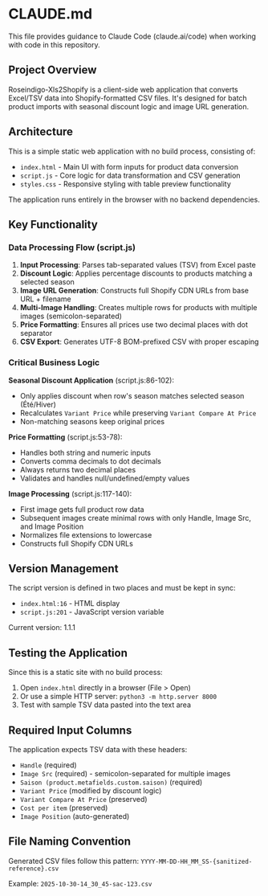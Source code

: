 # CLAUDE.md

This file provides guidance to Claude Code (claude.ai/code) when working with code in this repository.

## Project Overview

Roseindigo-Xls2Shopify is a client-side web application that converts Excel/TSV data into Shopify-formatted CSV files. It's designed for batch product imports with seasonal discount logic and image URL generation.

## Architecture

This is a simple static web application with no build process, consisting of:

- `index.html` - Main UI with form inputs for product data conversion
- `script.js` - Core logic for data transformation and CSV generation
- `styles.css` - Responsive styling with table preview functionality

The application runs entirely in the browser with no backend dependencies.

## Key Functionality

### Data Processing Flow (script.js)

1. **Input Processing**: Parses tab-separated values (TSV) from Excel paste
2. **Discount Logic**: Applies percentage discounts to products matching a selected season
3. **Image URL Generation**: Constructs full Shopify CDN URLs from base URL + filename
4. **Multi-Image Handling**: Creates multiple rows for products with multiple images (semicolon-separated)
5. **Price Formatting**: Ensures all prices use two decimal places with dot separator
6. **CSV Export**: Generates UTF-8 BOM-prefixed CSV with proper escaping

### Critical Business Logic

**Seasonal Discount Application** (script.js:86-102):
- Only applies discount when row's season matches selected season (Été/Hiver)
- Recalculates `Variant Price` while preserving `Variant Compare At Price`
- Non-matching seasons keep original prices

**Price Formatting** (script.js:53-78):
- Handles both string and numeric inputs
- Converts comma decimals to dot decimals
- Always returns two decimal places
- Validates and handles null/undefined/empty values

**Image Processing** (script.js:117-140):
- First image gets full product row data
- Subsequent images create minimal rows with only Handle, Image Src, and Image Position
- Normalizes file extensions to lowercase
- Constructs full Shopify CDN URLs

## Version Management

The script version is defined in two places and must be kept in sync:
- `index.html:16` - HTML display
- `script.js:201` - JavaScript version variable

Current version: 1.1.1

## Testing the Application

Since this is a static site with no build process:

1. Open `index.html` directly in a browser (File > Open)
2. Or use a simple HTTP server: `python3 -m http.server 8000`
3. Test with sample TSV data pasted into the text area

## Required Input Columns

The application expects TSV data with these headers:
- `Handle` (required)
- `Image Src` (required) - semicolon-separated for multiple images
- `Saison (product.metafields.custom.saison)` (required)
- `Variant Price` (modified by discount logic)
- `Variant Compare At Price` (preserved)
- `Cost per item` (preserved)
- `Image Position` (auto-generated)

## File Naming Convention

Generated CSV files follow this pattern:
`YYYY-MM-DD-HH_MM_SS-{sanitized-reference}.csv`

Example: `2025-10-30-14_30_45-sac-123.csv`
